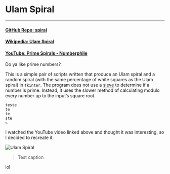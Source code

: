 # Ulam Spiral

---

#### [GitHub Repo: spiral](https://github.com/khalidelassaad/spiral)

#### [Wikipedia: Ulam Spiral](https://en.wikipedia.org/wiki/Ulam_spiral)

#### [YouTube: Prime Spirals - Numberphile](https://www.youtube.com/watch?v=iFuR97YcSLM)

Do ya like prime numbers?

This is a simple pair of scripts written that produce an Ulam spiral and a random spiral (with the same percentage of white squares as the Ulam spiral) in `tkinter`. The program does not use a [sieve](https://en.wikipedia.org/wiki/Sieve_of_Eratosthenes) to determine if a number is prime. Instead, it uses the slower method of calculating modulo every number up to the input’s square root.

```
teste
te
te
ste
s
```

I watched the YouTube video linked above and thought it was interesting, so I decided to recreate it.

![Ulam Spiral](../oldWebsiteContents/pics/ulam_ulamspiral.png)

> Test caption

lol
